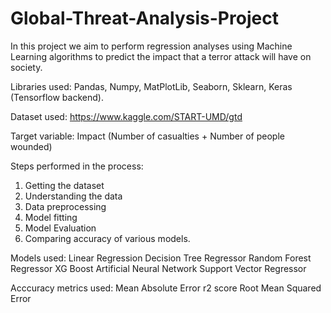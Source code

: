 # Global-Threat-Analysis-Project

In this project we aim to perform regression analyses using Machine Learning algorithms to predict the impact that a terror attack will have on society. 

Libraries used: Pandas, Numpy, MatPlotLib, Seaborn, Sklearn, Keras (Tensorflow backend).

Dataset used: https://www.kaggle.com/START-UMD/gtd

Target variable: Impact (Number of casualties + Number of people wounded)

Steps performed in the process:
1. Getting the dataset
2. Understanding the data
3. Data preprocessing
4. Model fitting
5. Model Evaluation
6. Comparing accuracy of various models.


Models used:
Linear Regression
Decision Tree Regressor
Random Forest Regressor
XG Boost
Artificial Neural Network
Support Vector Regressor

Acccuracy metrics used:
Mean Absolute Error
r2 score
Root Mean Squared Error

